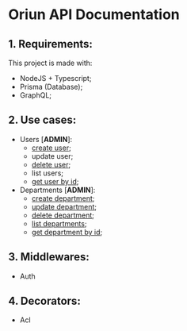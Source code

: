 # Oriun API Documentation

## 1. Requirements:

This project is made with:

- NodeJS + Typescript;
- Prisma (Database);
- GraphQL;

## 2. Use cases:

- Users [**ADMIN**]:
  - [create user](../src/domain/usecases/users/create-account.ts);
  - update user;
  - [delete user](../src/domain/usecases/users/delete-account.ts);
  - list users;
  - [get user by id](../src/domain/usecases/users/load-account-by-id.ts);
- Departments [**ADMIN**]:
  - [create department](../src/domain/usecases/departments/create-department.ts);
  - [update department](../src/domain/usecases/departments/update-department.ts);
  - [delete department](../src/domain/usecases/departments/delete-department.ts);
  - [list departments](../src/domain/usecases/departments/load-departments.ts);
  - [get department by id](../src/domain/usecases/departments/load-department-by-id.ts);

## 3. Middlewares:

- Auth

## 4. Decorators:

- Acl
